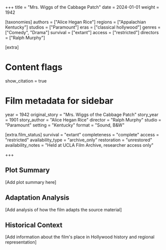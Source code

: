 +++
title = "Mrs. Wiggs of the Cabbage Patch"
date = 2024-01-01
weight = 1942

[taxonomies]
authors = ["Alice Hegan Rice"]
regions = ["Appalachian Kentucky"]
studios = ["Paramount"]
eras = ["classical hollywood"]
genres = ["Comedy", "Drama"]
survival = ["extant"]
access = ["restricted"]
directors = ["Ralph Murphy"]

[extra]
# Content flags
show_citation = true

# Film metadata for sidebar
year = 1942
original_story = "Mrs. Wiggs of the Cabbage Patch"
story_year = 1901
story_author = "Alice Hegan Rice"
director = "Ralph Murphy"
studio = "Paramount"
setting = "Kentucky"
format = "Sound, B&W"

[extra.film_status]
survival = "extant"
completeness = "complete"
access = "restricted" 
availability_type = "archive_only"
restoration = "unrestored"
availability_notes = "Held at UCLA Film Archive, researcher access only"

+++


## Plot Summary

[Add plot summary here]

## Adaptation Analysis

[Add analysis of how the film adapts the source material]

## Historical Context

[Add information about the film's place in Hollywood history and regional representation]



